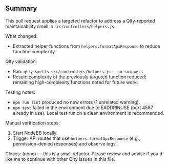 ## Summary

This pull request applies a targeted refactor to address a Qlty-reported maintainability smell in `src/controllers/helpers.js`.

What changed:
- Extracted helper functions from `helpers.formatApiResponse` to reduce function complexity.

Qlty validation:
- Ran: `qlty smells src/controllers/helpers.js --no-snippets`
- Result: complexity of the previously targeted function reduced; remaining high-complexity functions noted for future work.

Testing notes:
- `npm run lint` produced no new errors (1 unrelated warning).
- `npm test` failed in the environment due to EADDRINUSE (port 4567 already in use). Local test run on a clean environment is recommended.

Manual verification steps:
1. Start NodeBB locally.
2. Trigger API routes that use `helpers.formatApiResponse` (e.g., permission-denied responses) and observe logs.

Closes: (none) — this is a small refactor. Please review and advise if you'd like me to continue with other Qlty issues in this file.
